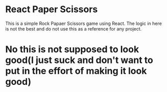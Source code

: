 # React Paper Scissors

This is a simple Rock Papaer Scissors game using React.
The logic in here is not the best and do not use this as a reference for any project.

# No this is not supposed to look good(I just suck and don't want to put in the effort of making it look good)
